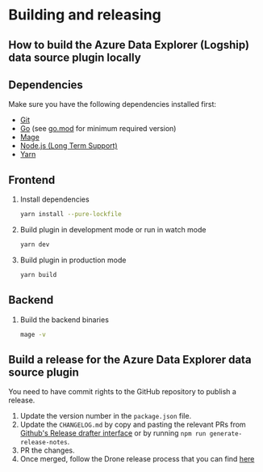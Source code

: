 # Building and releasing

## How to build the Azure Data Explorer (Logship) data source plugin locally

## Dependencies

Make sure you have the following dependencies installed first:

- [Git](https://git-scm.com/)
- [Go](https://golang.org/dl/) (see [go.mod](../go.mod#L3) for minimum required version)
- [Mage](https://magefile.org/)
- [Node.js (Long Term Support)](https://nodejs.org)
- [Yarn](https://yarnpkg.com)

## Frontend

1. Install dependencies

   ```bash
   yarn install --pure-lockfile
   ```

2. Build plugin in development mode or run in watch mode

   ```bash
   yarn dev
   ```

3. Build plugin in production mode

   ```bash
   yarn build
   ```

## Backend

1. Build the backend binaries

   ```bash
   mage -v
   ```

## Build a release for the Azure Data Explorer data source plugin

You need to have commit rights to the GitHub repository to publish a release.

1. Update the version number in the `package.json` file.
2. Update the `CHANGELOG.md` by copy and pasting the relevant PRs from [Github's Release drafter interface](https://github.com/grafana/grafana-logship-datasource/releases/new) or by running `npm run generate-release-notes`.
3. PR the changes.
4. Once merged, follow the Drone release process that you can find [here](https://github.com/grafana/integrations-team/wiki/Plugin-Release-Process#drone-release-process)
